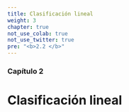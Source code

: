 ```yaml
---
title: Clasificación lineal
weight: 3
chapter: true
not_use_colab: true
not_use_twitter: true
pre: "<b>2.2 </b>"
---
```


### Capítulo 2

# Clasificación lineal

